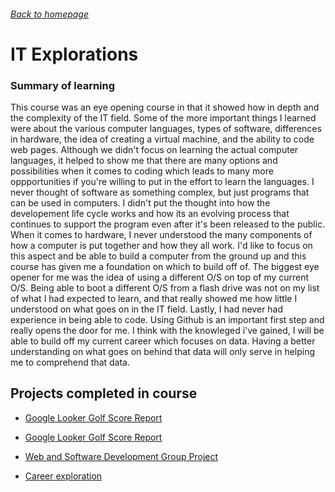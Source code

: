 
###### [Back to homepage](https://waltervue.github.io/)

# IT Explorations

### Summary of learning

This course was an eye opening course in that it showed how in depth and the complexity of the IT field.  Some of the more important things I learned were about the various computer languages, types of software, differences in hardware, the idea of creating a virtual machine, and the ability to code web pages.  Although we didn't focus on learning the actual computer languages, it helped to show me that there are many options and possibilities when it comes to coding which leads to many more oppportunities if you're willing to put in the effort to learn the languages.  I never thought of software as something complex, but just programs that can be used in computers. I didn't put the thought into how the developement life cycle works and how its an evolving process that continues to support the program even after it's been released to the public.  When it comes to hardware, I never understood the many components of how a computer is put together and how they all work.  I'd like to focus on this aspect and be able to build a computer from the ground up and this course has given me a foundation on which to build off of.  The biggest eye opener for me was the idea of using a different O/S on top of my current O/S.  Being able to boot a different O/S from a flash drive was not on my list of what I had expected to learn, and that really showed me how little I understood on what goes on in the IT field.  Lastly, I had never had experience in being able to code.  Using Github is an important first step and really opens the door for me.  I think with the knowleged i've gained, I will be able to build off my current career which focuses on data.  Having a better understanding on what goes on behind that data will only serve in helping me to comprehend that data.

## Projects completed in course

- <a href="https://github.com/waltervue/IT-Explorations/blob/main/Golf_Score_Report.pdf" target="_blank">Google Looker Golf Score Report</a>

- [Google Looker Golf Score Report](https://github.com/waltervue/it-explorations/blob/main/Golf_Score_Report.pdf)
  
- [Web and Software Development Group Project](https://github.com/waltervue/it-explorations/raw/refs/heads/main/Career%20Exploration%20Group%20Project%20(1).pptx)

- [Career exploration](https://github.com/waltervue/it-explorations/raw/refs/heads/main/Career%20Exploration.docx)

